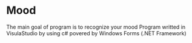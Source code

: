 # Mood
The main goal of program is to recognize your mood 
Program writted in VisulaStudio by using c# povered by Windows Forms (.NET Framework)
